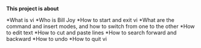 __This project is about__

*What is vi
*Who is Bill Joy
*How to start and exit vi
*What are the command and insert modes, and how to switch from one to the other
*How to edit text
*How to cut and paste lines
*How to search forward and backward
*How to undo
*How to quit vi
